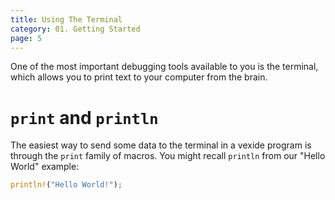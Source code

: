 ```yaml
---
title: Using The Terminal
category: 01. Getting Started
page: 5
---
```


One of the most important debugging tools available to you is the terminal, which allows you to print text to your computer from the brain.

# `print` and `println`

The easiest way to send some data to the terminal in a vexide program is through the `print` family of macros. You might recall `println` from our "Hello World" example:

```rs
println!("Hello World!");
```